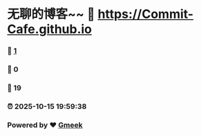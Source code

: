 # 无聊的博客~~ :link: https://Commit-Cafe.github.io 
### :page_facing_up: [1](https://Commit-Cafe.github.io/tag.html) 
### :speech_balloon: 0 
### :hibiscus: 19 
### :alarm_clock: 2025-10-15 19:59:38 
### Powered by :heart: [Gmeek](https://github.com/Meekdai/Gmeek)
